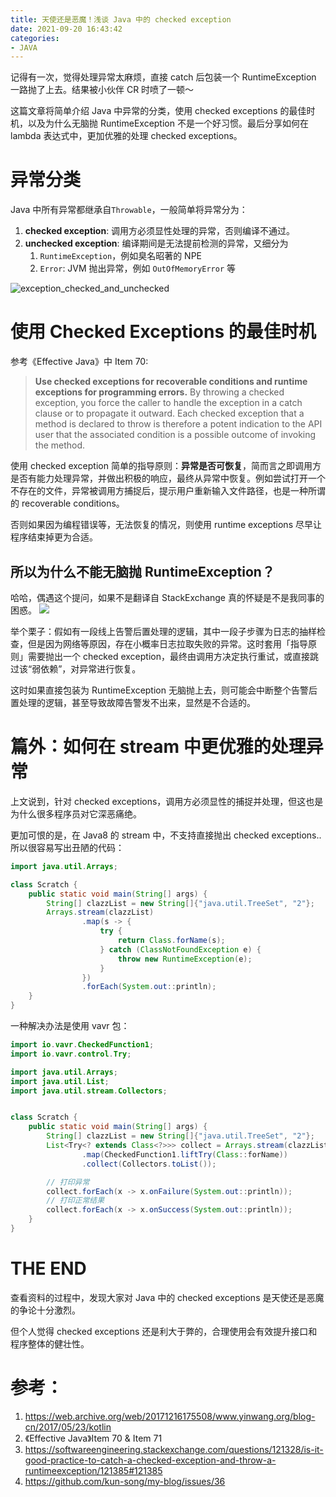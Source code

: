 ```yaml
---
title: 天使还是恶魔！浅谈 Java 中的 checked exception 
date: 2021-09-20 16:43:42
categories:
- JAVA
---
```


记得有一次，觉得处理异常太麻烦，直接 catch 后包装一个 RuntimeException 一路抛了上去。结果被小伙伴 CR 时喷了一顿～

这篇文章将简单介绍 Java 中异常的分类，使用 checked exceptions 的最佳时机，以及为什么无脑抛 RuntimeException 不是一个好习惯。最后分享如何在 lambda 表达式中，更加优雅的处理 checked exceptions。

<!--more-->

# 异常分类
Java 中所有异常都继承自`Throwable`，一般简单将异常分为：
1. **checked exception**: 调用方必须显性处理的异常，否则编译不通过。
2. **unchecked exception**: 编译期间是无法提前检测的异常，又细分为
    1. `RuntimeException`，例如臭名昭著的 NPE
    2. `Error`: JVM 抛出异常，例如 `OutOfMemoryError` 等

![exception_checked_and_unchecked](/images/blog/2021-09-04-jvm-note/exception_checked_and_unchecked.jpg)

# 使用 Checked Exceptions 的最佳时机

参考《Effective Java》中 Item 70: 
> **Use checked exceptions for recoverable conditions and runtime exceptions for programming errors.** By throwing a checked exception, you force the caller to handle the exception in a catch clause or to propagate it outward. 
> Each checked exception that a method is declared to throw is therefore a potent indication to the API user that the associated condition is a possible outcome of invoking the method.

使用 checked exception 简单的指导原则：**异常是否可恢复**，简而言之即调用方是否有能力处理异常，并做出积极的响应，最终从异常中恢复。例如尝试打开一个不存在的文件，异常被调用方捕捉后，提示用户重新输入文件路径，也是一种所谓的 recoverable conditions。

否则如果因为编程错误等，无法恢复的情况，则使用 runtime exceptions 尽早让程序结束掉更为合适。

## 所以为什么不能无脑抛 RuntimeException？

哈哈，偶遇这个提问，如果不是翻译自 StackExchange 真的怀疑是不是我同事的困惑。
![](/images/blog/2021-09-04-jvm-note/16321269380121.jpg)

举个栗子：假如有一段线上告警后置处理的逻辑，其中一段子步骤为日志的抽样检查，但是因为网络等原因，存在小概率日志拉取失败的异常。这时套用「指导原则」需要抛出一个 checked exception，最终由调用方决定执行重试，或直接跳过该“弱依赖”，对异常进行恢复。

这时如果直接包装为 RuntimeException 无脑抛上去，则可能会中断整个告警后置处理的逻辑，甚至导致故障告警发不出来，显然是不合适的。

# 篇外：如何在 stream 中更优雅的处理异常
上文说到，针对 checked exceptions，调用方必须显性的捕捉并处理，但这也是为什么很多程序员对它深恶痛绝。

更加可恨的是，在 Java8 的 stream 中，不支持直接抛出 checked exceptions.. 所以很容易写出丑陋的代码：
```java
import java.util.Arrays;

class Scratch {
    public static void main(String[] args) {
        String[] clazzList = new String[]{"java.util.TreeSet", "2"};
        Arrays.stream(clazzList)
                .map(s -> {
                    try {
                        return Class.forName(s);
                    } catch (ClassNotFoundException e) {
                        throw new RuntimeException(e);
                    }
                })
                .forEach(System.out::println);
    }
}
```

一种解决办法是使用 vavr 包：
```java
import io.vavr.CheckedFunction1;
import io.vavr.control.Try;

import java.util.Arrays;
import java.util.List;
import java.util.stream.Collectors;


class Scratch {
    public static void main(String[] args) {
        String[] clazzList = new String[]{"java.util.TreeSet", "2"};
        List<Try<? extends Class<?>>> collect = Arrays.stream(clazzList)
                .map(CheckedFunction1.liftTry(Class::forName))
                .collect(Collectors.toList());

        // 打印异常
        collect.forEach(x -> x.onFailure(System.out::println));
        // 打印正常结果
        collect.forEach(x -> x.onSuccess(System.out::println));
    }
}
```

# THE END
查看资料的过程中，发现大家对 Java 中的 checked exceptions 是天使还是恶魔的争论十分激烈。

但个人觉得 checked exceptions 还是利大于弊的，合理使用会有效提升接口和程序整体的健壮性。

# 参考：
1. https://web.archive.org/web/20171216175508/www.yinwang.org/blog-cn/2017/05/23/kotlin
2. 《Effective Java》Item 70 & Item 71
3. https://softwareengineering.stackexchange.com/questions/121328/is-it-good-practice-to-catch-a-checked-exception-and-throw-a-runtimeexception/121385#121385
4. https://github.com/kun-song/my-blog/issues/36